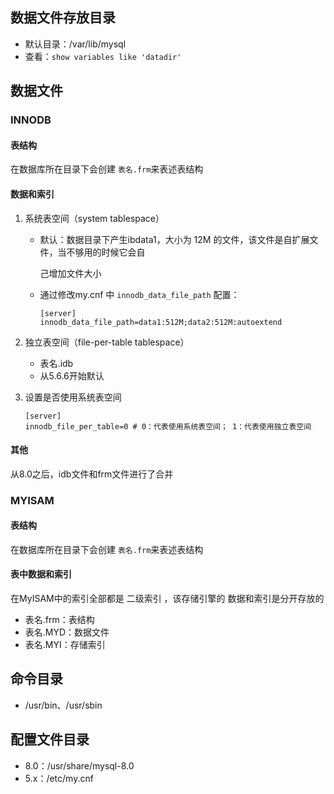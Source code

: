 ## 数据文件存放目录

- 默认目录：/var/lib/mysql
- 查看：`show variables like 'datadir'`

## 数据文件

### INNODB

#### 表结构

在数据库所在目录下会创建 `表名.frm`来表述表结构

#### 数据和索引

1. 系统表空间（system tablespace）

   - 默认：数据目录下产生ibdata1，大小为 12M 的文件，该文件是自扩展文件，当不够用的时候它会自

     己增加文件大小

   - 通过修改my.cnf 中 `innodb_data_file_path` 配置：

     ```shell
     [server] 
     innodb_data_file_path=data1:512M;data2:512M:autoextend
     ```

2. 独立表空间（file-per-table tablespace）

   - 表名.idb
   - 从5.6.6开始默认

3. 设置是否使用系统表空间

   ```shell
   [server] 
   innodb_file_per_table=0 # 0：代表使用系统表空间； 1：代表使用独立表空间
   ```

#### 其他

从8.0之后，idb文件和frm文件进行了合并



### MYISAM

#### 表结构

在数据库所在目录下会创建 `表名.frm`来表述表结构

#### 表中数据和索引

在MyISAM中的索引全部都是 二级索引 ，该存储引擎的 数据和索引是分开存放的

- 表名.frm：表结构
- 表名.MYD：数据文件
- 表名.MYI：存储索引



## 命令目录

- /usr/bin、/usr/sbin



## 配置文件目录

- 8.0：/usr/share/mysql-8.0
- 5.x：/etc/my.cnf
